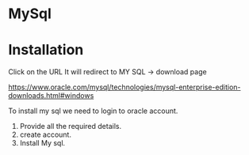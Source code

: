 # MySql

# Installation
Click on the URL It will redirect to MY SQL -> download page

https://www.oracle.com/mysql/technologies/mysql-enterprise-edition-downloads.html#windows

To install my sql we need to login to oracle account.
1. Provide all the required details.
2. create account.
3. Install My sql.
